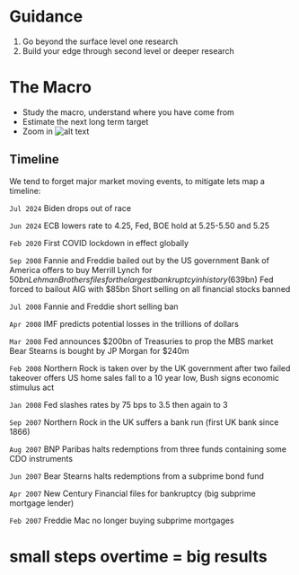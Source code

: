 # Guidance
1. Go beyond the surface level one research
2. Build your edge through second level or deeper research

# The Macro
- Study the macro, understand where you have come from
- Estimate the next long term target
- Zoom in
![alt text](https://taz-ali.github.io/docs/assets/images/RecessionsSP500.gif)

## Timeline
We tend to forget major market moving events, to mitigate lets map a timeline:

`Jul 2024`  Biden drops out of race

`Jun 2024`  ECB lowers rate to 4.25, Fed, BOE hold at 5.25-5.50 and 5.25

`Feb 2020`  First COVID lockdown in effect globally

`Sep 2008`  Fannie and Freddie bailed out by the US government
            Bank of America offers to buy Merrill Lynch for $50bn
            Lehman Brothers files for the largest bankruptcy in history ($639bn)
            Fed forced to bailout AIG with $85bn
            Short selling on all financial stocks banned

`Jul 2008`  Fannie and Freddie short selling ban

`Apr 2008`  IMF predicts potential losses in the trillions of dollars

`Mar 2008`  Fed announces $200bn of Treasuries to prop the MBS market
            Bear Stearns is bought by JP Morgan for $240m

`Feb 2008`  Northern Rock is taken over by the UK government after two failed takeover offers
            US home sales fall to a 10 year low, Bush signs economic stimulus act

`Jan 2008`  Fed slashes rates by 75 bps to 3.5 then again to 3

`Sep 2007`  Northern Rock in the UK suffers a bank run (first UK bank since 1866)

`Aug 2007`  BNP Paribas halts redemptions from three funds containing some CDO instruments

`Jun 2007`  Bear Stearns halts redemptions from a subprime bond fund

`Apr 2007`  New Century Financial files for bankruptcy (big subprime mortgage lender)

`Feb 2007`  Freddie Mac no longer buying subprime mortgages


# small steps overtime = big results
